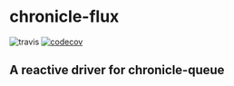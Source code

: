 # chronicle-flux


![travis](https://travis-ci.org/matgabriel/chronicle-flux.svg?branch=master)
[![codecov](https://codecov.io/gh/matgabriel/chronicle-flux/branch/master/graph/badge.svg)](https://codecov.io/gh/matgabriel/chronicle-flux)

## A reactive driver for chronicle-queue
